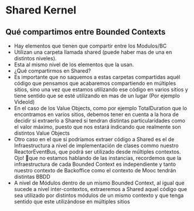 # Shared Kernel

## Qué compartimos entre Bounded Contexts

* Hay elementos que tienen que compartir entre los Modulos/BC
* Utilizan una carpeta llamada shared (puede haber mas de una en distintos niveles).
* Esta al mismo nivel de los elementos que la usan.
*  ¿Qué compartirmos en Shared?
  * Es importante que no saquemos a estas carpetas compartidas aquél código que pensamos que acabaremos compartiendo en múltiples sitios, sino una vez que estamos utilizando ese código en varios sitios y tiene sentido que se esté utilizando en mas de un lugar (Por ejemplo VideoId)
* En el caso de los Value Objects, como por ejemplo TotalDuration que lo encontramos en varios sitios, debemos tener en cuenta a la hora de decidir si extraerlo a Shared si tendran distintas particularidades como el valor máximo, puesto que nos estará indicando que realmente son distintos Value Objects
* Otro caso en el que si podríamos extraer código a Shared es el de Infraestructura a nivel de implementación de clases commo nuestro ReactorEventBus, que podrá ser utilizado desde múltiples contextos. Ojo! 👀que no estamos hablando de las instancias, recordemos que la infraestructura de cada Bounded Context es independiente y tanto nuestro contexto de Backoffice como el contexto de Mooc tendrán distintas BBDD
* A nivel de Módulos dentro de un mismo Bounded Context, al igual que sucede a nivel inter-contextos, extraeremos a Shared aquel código que sea utilizado por distintos módulos de un mismo contexto y que tenga sentido que este utilizándose en múltiples sitios
